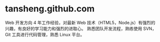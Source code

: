 tansheng.github.com
===================

Web 开发方向 4 年工作经验，对最新 Web 技术（HTML5，Node.js）有强烈的兴趣，有良好的学习能力和强烈的进取心。 熟悉团队开发流程，熟练使用 SVN，Git 工具进行代码管理，熟悉 Linux 平台。
